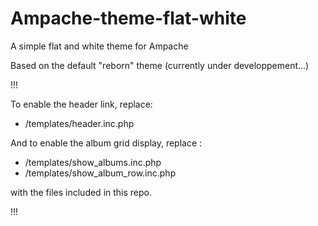 # Ampache-theme-flat-white
A simple flat and white theme for Ampache

Based on the default "reborn" theme (currently under developpement...)


!!!

To enable the header link, replace:
- /templates/header.inc.php

And to enable the album grid display, replace :
- /templates/show_albums.inc.php 
- /templates/show_album_row.inc.php 

with the files included in this repo.

!!!
